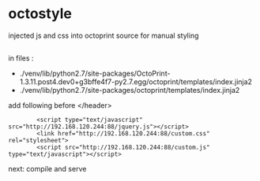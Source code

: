 # octostyle


injected js and css into octoprint source for manual styling


##

in files :

* ./venv/lib/python2.7/site-packages/OctoPrint-1.3.11.post4.dev0+g3bffe4f7-py2.7.egg/octoprint/templates/index.jinja2
* ./venv/lib/python2.7/site-packages/octoprint/templates/index.jinja2


add following before &lt;/header&gt;


```
        <script type="text/javascript" src="http://192.168.120.244:88/jquery.js"></script>
        <link href="http://192.168.120.244:88/custom.css" rel="stylesheet">
        <script src="http://192.168.120.244:88/custom.js" type="text/javascript"></script>
```

next: compile and serve

